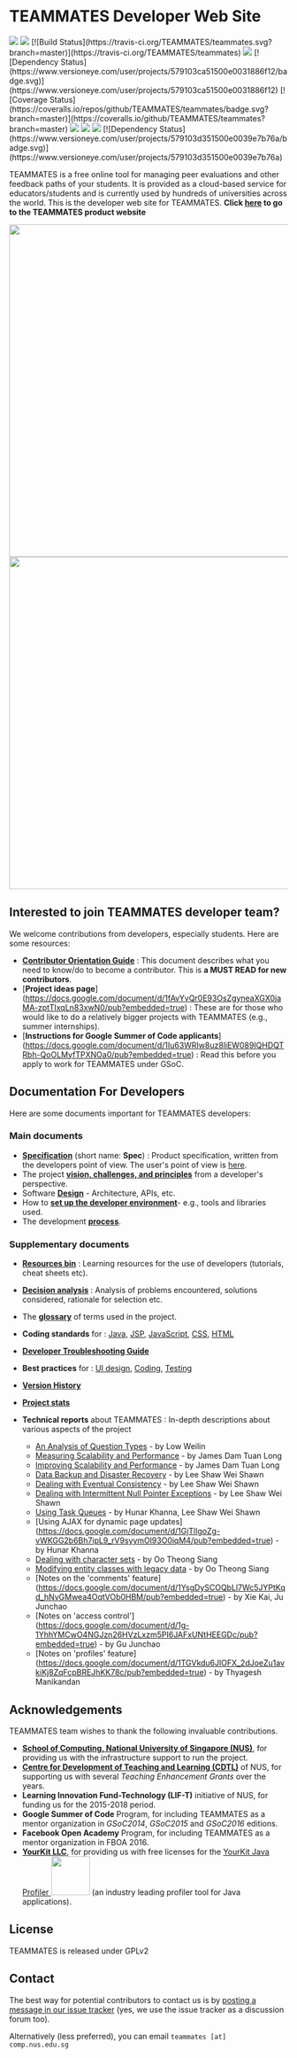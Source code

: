 # TEAMMATES Developer Web Site

<img src="https://img.shields.io/badge/users-80K%2B-brightgreen.svg"> 
<img src="https://img.shields.io/badge/universities-1000%2B-green.svg"> 
[![Build Status](https://travis-ci.org/TEAMMATES/teammates.svg?branch=master)](https://travis-ci.org/TEAMMATES/teammates)

<img src="https://img.shields.io/badge/java-119%20KLoC-blue.svg">
[![Dependency Status](https://www.versioneye.com/user/projects/579103ca51500e0031886f12/badge.svg)](https://www.versioneye.com/user/projects/579103ca51500e0031886f12)
[![Coverage Status](https://coveralls.io/repos/github/TEAMMATES/teammates/badge.svg?branch=master)](https://coveralls.io/github/TEAMMATES/teammates?branch=master)

<img src="https://img.shields.io/badge/html-5%20KLoC-blue.svg">
<img src="https://img.shields.io/badge/css-2%20KLoC-blue.svg">
<img src="https://img.shields.io/badge/js-20%20KLoC-blue.svg">
[![Dependency Status](https://www.versioneye.com/user/projects/579103d351500e0039e7b76a/badge.svg)](https://www.versioneye.com/user/projects/579103d351500e0039e7b76a)


TEAMMATES is a free online tool for managing peer evaluations and other 
feedback paths of your students. It is provided as a cloud-based service for 
educators/students and is currently used by hundreds of universities across the world.
This is the developer web site for TEAMMATES. **Click [here](http://teammatesv4.appspot.com/)
 to go to the TEAMMATES product website**

<img src="http://4-19.teammatesv4.appspot.com/images/overview.png" width='600'>

<img src="https://teammatesv4.appspot.com/images/raised-edge.png" width='600'>

## Interested to join TEAMMATES developer team?

We welcome contributions from developers, especially students. Here are some resources: 
  * [**Contributor Orientation Guide**](/docs/orientation-guide.md) : This document describes what you need to know/do to become a contributor. This is **a MUST READ for new contributors**.
  * [**Project ideas page**] (https://docs.google.com/document/d/1fAvYvQr0E93OsZgyneaXGX0jaMA-zptTIxqLn83xwN0/pub?embedded=true) : These are for those who would like to do a relatively bigger projects with TEAMMATES (e.g., summer internships).
  * [**Instructions for Google Summer of Code applicants**] (https://docs.google.com/document/d/1Iu63WRIw8uz8liEW089IQHDQTRbh-QoOLMyfTPXNOa0/pub?embedded=true) : Read this before you apply to work for TEAMMATES under GSoC.

## Documentation For Developers
Here are some documents important for TEAMMATES developers:

### Main documents
  * [**Specification**](https://docs.google.com/document/d/1hjQQHYM3YId0EUSrGnJWG5AeFpDD_G7xg_d--7jg3vU/pub?embedded=true) 
    (short name: **Spec**) : Product specification, written from the developers 
    point of view. The user's point of view is [here](http://teammatesv4.appspot.com/features.jsp).
  * The project [**vision, challenges, and principles**](/docs/overview.md) from a developer's perspective.
  * Software [**Design**](/docs/design.md) - Architecture, APIs, etc.
  * How to [**set up the developer environment**](/docs/settingUp.md)- e.g., tools and libraries used.
  * The development [**process**](/docs/process.md).
  
  
### Supplementary documents 
  * [**Resources bin**](https://docs.google.com/document/pub?id=1LymZ6oeEA6TZRzgW7X2FUxA2MPbZTjUrzIx6si_5ThI&embedded=true)
    : Learning resources for the use of developers (tutorials, cheat sheets etc).
  * [**Decision analysis**](https://docs.google.com/document/pub?id=1o6pNPshCp9S31ymHY0beQ1DVafDa1_k_k7bpxZo5GeU&embedded=true)
    : Analysis of problems encountered, solutions considered, rationale for selection etc.
  * The [**glossary**](/docs/glossary.md) of terms used in the project.
  * **Coding standards** for :
    [Java](https://docs.google.com/document/pub?id=1iAESIXM0zSxEa5OY7dFURam_SgLiSMhPQtU0drQagrs&embedded=true), 
    [JSP](https://docs.google.com/document/d/14bXfdveXvoIaPBYpL19m4PK6oPabSnnoawj6OGjOzD4/pub?embedded=true), 
    [JavaScript](https://docs.google.com/document/d/1gZ6WG6HBTJYHAtVkz9kzi_SUuzfXqzO-SvFnLuag2xM/pub?embedded=true),
    [CSS](https://docs.google.com/document/d/1wA9paRA9cS7ByStGbhRRUZLEzEzimrNQjIDPVqy1ScI/pub), 
    [HTML](https://github.com/nus-cs2103/website/blob/master/contents/coding-standards-html.md)
  * [**Developer Troubleshooting Guide**](/docs/troubleshooting-guide.md)
  * **Best practices** for : 
    [UI design](https://docs.google.com/document/d/1Vj59--sCYUfxgg-iLI53hMfc6YY1gguATTN_KXTQVUo/pub?embedded=true), 
    [Coding](https://docs.google.com/document/d/14EFJzdhp10qQ9iZ-FwsS1FAf42voe4exrlbefo_zYaU/pub?embedded=true), 
    [Testing](https://docs.google.com/document/d/1aK-1ubIA59fbNsEujwvWKqx7itwLPTD6mzFo4F_oEoI/pub?embedded=true)
  * [**Version History**](https://github.com/TEAMMATES/repo/milestones?direction=desc&sort=due_date&state=closed)
  * [**Project stats**](https://www.openhub.net/p/teammatesonline)
  
   
  * **Technical reports** about TEAMMATES : In-depth descriptions about various aspects of the project
      * [An Analysis of Question Types](https://docs.google.com/document/d/1SH8VkaUH_kv3bT3c8AKiPDJS2Y-XhzZvNb4umavmfCE/pub?embedded=true) - by Low Weilin 
      * [Measuring Scalability and Performance](https://docs.google.com/document/pub?id=1C7fn11fKsgGUx0AT_nH9ZQBi3G7o5zpYqwIIAC40CxU&embedded=true) - by James Dam Tuan Long 
      * [Improving Scalability and Performance](https://docs.google.com/document/pub?id=1v_RYw_Hu1-TExVi0A7d3kxX0CTgFaUtfV1_qYXBhwWs&embedded=true) - by James Dam Tuan Long
      * [Data Backup and Disaster Recovery](https://docs.google.com/document/d/1ECDOy2JUXKLz8t44lXj2t0nvqDtJCjyHM7_HA8DV1fA/pub?embedded=true) - by Lee Shaw Wei Shawn
      * [Dealing with Eventual Consistency](https://docs.google.com/document/d/11HUDa-PlzEEk4-liWlsjC9UbicbfYO1hJMxx_cCEEVE/pub?embedded=true) - by Lee Shaw Wei Shawn
      * [Dealing with Intermittent Null Pointer Exceptions](https://docs.google.com/document/d/1A_QtW8uDFGeeu2KOiWwyuvgm7Jm9pS7nOvmy9B42v_I/pub?embedded=true) - by Lee Shaw Wei Shawn	  
      * [Using Task Queues](https://docs.google.com/document/d/1phgT2hhQ9KkI6jYf6a7N-51CVrLBDmsGapTt_7m3Sp8/pub?embedded=true) - by Hunar Khanna, Lee Shaw Wei Shawn
      * [Using AJAX for dynamic page updates] (https://docs.google.com/document/d/1GjTlIgoZg-vWKGG2b6Bh7ipL9_rV9syymOl93O0iqM4/pub?embedded=true) - by Hunar Khanna
      * [Dealing with character sets](https://docs.google.com/document/d/1ad3olbiqMk4i3geEebzpuqJhXVcLAjOOJQ0fvdifj84/pub?embedded=true) - by Oo Theong Siang
      * [Modifying entity classes with legacy data](https://docs.google.com/document/d/1syHy4BPrM7TkCP7PJYvYZmt7rkRROWqYvBh8w_ZJt1w/pub?embedded=true) - by Oo Theong Siang
      * [Notes on the 'comments' feature] (https://docs.google.com/document/d/1YsgDySCOQbLl7Wc5JYPtKqd_hNvGMwea4OqtVOb0HBM/pub?embedded=true) - by Xie Kai, Ju Junchao
      * [Notes on 'access control'] (https://docs.google.com/document/d/1g-1YhhYMCwO4NGJzn26HVzLxzm5PI6JAFxUNtHEEGDc/pub?embedded=true) - by Gu Junchao
      * [Notes on 'profiles' feature] (https://docs.google.com/document/d/1TGVkdu6JlOFX_2dJoeZu1avkiKj8ZqFcpBREJhKK78c/pub?embedded=true) - by Thyagesh Manikandan

## Acknowledgements
TEAMMATES team wishes to thank the following invaluable contributions. 
* [**School of Computing, National University of Singapore (NUS)**](http://www.comp.nus.edu.sg), for providing us with the infrastructure support to run the project.
* [**Centre for Development of Teaching and Learning (CDTL)**](http://www.cdtl.nus.edu.sg/) of NUS, for supporting us with several *Teaching Enhancement Grants* over the years.
* **Learning Innovation Fund-Technology (LIF-T)** initiative of NUS, for funding us for the 2015-2018 period.
* **Google Summer of Code** Program, for including TEAMMATES as a mentor organization in *GSoC2014*, *GSoC2015* and *GSoC2016* editions.
* **Facebook Open Academy** Program, for including TEAMMATES as a mentor organization in FBOA 2016.
* [**YourKit LLC**](ttps://www.yourkit.com), for providing us with free licenses for the [YourKit Java Profiler <img src="https://www.yourkit.com/images/yklogo.png" width='70'>](https://www.yourkit.com/.net/profiler/index.jsp) (an industry leading profiler tool for Java applications).

## License
TEAMMATES is released under GPLv2

## Contact 
The best way for potential contributors to contact us is by [posting a message in our issue tracker](https://github.com/TEAMMATES/teammates/issues/new) 
(yes, we use the issue tracker as a discussion forum too).

Alternatively (less preferred), you can email `teammates [at] comp.nus.edu.sg` 

